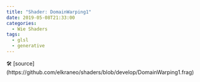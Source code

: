 ```yaml
---
title: "Shader: DomainWarping1"
date: 2019-05-08T21:33:00
categories:
  - Wie Shaders
tags:
  - glsl
  - generative
---
```


<section>
	<canvas class="glslCanvas" data-fragment-url="https://raw.githubusercontent.com/elkraneo/shaders/develop/DomainWarping1.frag">
	</canvas>
</section>
🛠 [source](https://github.com/elkraneo/shaders/blob/develop/DomainWarping1.frag)